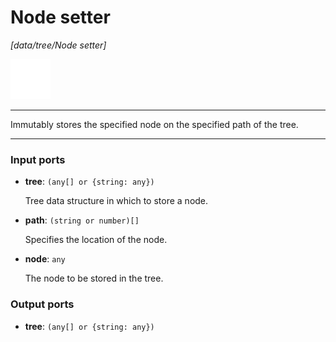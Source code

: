 # Node setter

_[data/tree/Node setter]_

![icon](</assets/icons/89f4fde2-5391-4f4c-b55a-55ada280f89c.png>)

---

Immutably stores the specified node on the specified path of the tree.<br>

---

### Input ports

* __tree__: ` (any[] or {string: any}) `

    Tree data structure in which to store a node.<br>


* __path__: ` (string or number)[] `

    Specifies the location of the node.<br>


* __node__: ` any `

    The node to be stored in the tree.<br>

### Output ports

* __tree__: ` (any[] or {string: any}) `

